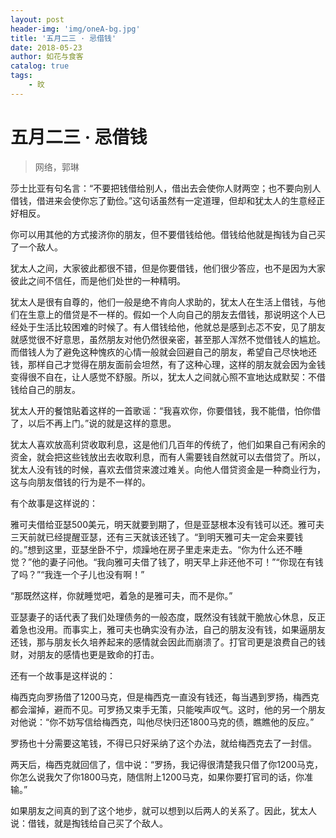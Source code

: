 ```yaml
---
layout: post
header-img: 'img/oneA-bg.jpg'
title: '五月二三 · 忌借钱'
date: 2018-05-23
author: 如花与食客
catalog: true
tags:
    - 旼
---
```


# 五月二三 · 忌借钱

> 网络，郭琳

莎士比亚有句名言：“不要把钱借给别人，借出去会使你人财两空；也不要向别人借钱，借进来会使你忘了勤俭。”这句话虽然有一定道理，但却和犹太人的生意经正好相反。

你可以用其他的方式接济你的朋友，但不要借钱给他。借钱给他就是掏钱为自己买了一个敌人。

犹太人之间，大家彼此都很不错，但是你要借钱，他们很少答应，也不是因为大家彼此之间不信任，而是他们处世的一种精明。

犹太人是很有自尊的，他们一般是绝不肯向人求助的，犹太人在生活上借钱，与他们在生意上的借贷是不一样的。假如一个人向自己的朋友去借钱，那说明这个人已经处于生活比较困难的时候了。有人借钱给他，他就总是感到忐忑不安，见了朋友就感觉很不好意思，虽然朋友对他仍然很亲密，甚至那人浑然不觉借钱人的尴尬。而借钱人为了避免这种愧疚的心情一般就会回避自己的朋友，希望自己尽快地还钱，那样自己才觉得在朋友面前会坦然，有了这种心理，这样的朋友就会因为金钱变得很不自在，让人感觉不舒服。所以，犹太人之间就心照不宣地达成默契：不借钱给自己的朋友。

犹太人开的餐馆贴着这样的一首歌谣：“我喜欢你，你要借钱，我不能借，怕你借了，以后不再上门。”说的就是这样的意思。

犹太人喜欢放高利贷收取利息，这是他们几百年的传统了，他们如果自己有闲余的资金，就会把这些钱放出去收取利息，而有人需要钱自然就可以去借贷了。所以，犹太人没有钱的时候，喜欢去借贷来渡过难关。向他人借贷资金是一种商业行为，这与向朋友借钱的行为是不一样的。

有个故事是这样说的：

雅可夫借给亚瑟500美元，明天就要到期了，但是亚瑟根本没有钱可以还。雅可夫三天前就已经提醒亚瑟，还有三天就该还钱了。“到明天雅可夫一定会来要钱的。”想到这里，亚瑟坐卧不宁，烦躁地在房子里走来走去。“你为什么还不睡觉？”他的妻子问他。“我向雅可夫借了钱了，明天早上非还他不可！”“你现在有钱了吗？”“我连一个子儿也没有啊！”

“那既然这样，你就睡觉吧，着急的是雅可夫，而不是你。”

亚瑟妻子的话代表了我们处理债务的一般态度，既然没有钱就干脆放心休息，反正着急也没用。而事实上，雅可夫也确实没有办法，自己的朋友没有钱，如果逼朋友还钱，那与朋友长久培养起来的感情就会因此而崩溃了。打官司更是浪费自己的钱财，对朋友的感情也更是致命的打击。

还有一个故事是这样说的：

梅西克向罗扬借了1200马克，但是梅西克一直没有钱还，每当遇到罗扬，梅西克都会溜掉，避而不见。可罗扬又束手无策，只能唉声叹气。这时，他的另一个朋友对他说：“你不妨写信给梅西克，叫他尽快归还1800马克的债，瞧瞧他的反应。”

罗扬也十分需要这笔钱，不得已只好采纳了这个办法，就给梅西克去了一封信。

两天后，梅西克就回信了，信中说：“罗扬，我记得很清楚我只借了你1200马克，你怎么说我欠了你1800马克，随信附上1200马克，如果你要打官司的话，你准输。”

如果朋友之间真的到了这个地步，就可以想到以后两人的关系了。因此，犹太人说：借钱，就是掏钱给自己买了个敌人。